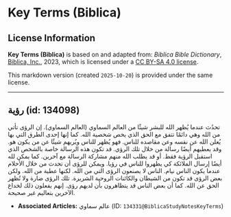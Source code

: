 # Key Terms (Biblica)

## License Information

**Key Terms (Biblica)** is based on and adapted from: _Biblica Bible Dictionary_, [Biblica, Inc.](https://www.biblica.com/), 2023, which is licensed under a [CC BY-SA 4.0 license](https://creativecommons.org/licenses/by-sa/4.0/legalcode.en).

This markdown version (created `2025-10-20`) is provided under the same license.



--------------------------------

## رؤية (id: 134098)

تحدُث عندما يُظهر الله للبشر شيئًا من العالم السماوي (العالم السماوي). إن الرؤى تأتي من الله وهي دائمًا تتفق مع الحق الذي يخص شخصية الله. كما إنها إحدى الطرق التي بها يُعلن الله عن نفسه وعن مقاصده للناس. فهو يُظهر للناس ويُريهم شيئًا عن من يكون هو. وقد يعطيهم أيضًا رسالة من خلال تلك الرؤي. قد تكون هذه الرسالة خاصة بالشخص الذي استقبل الرؤية فقط. أو قد يطلب الله منهم مشاركة الرسالة مع آخرين. كما يمكن لله أيضًا إرسال الملائكة كي يظهروا للناس في رؤيا. ويمكن للرؤى أن تحدث من خلال الأحلام عندما يكون الناس نيام. الناس لا يصنعون الرؤى التي من الله. لكنها عطية من الله. ولكن بعض الرؤى قد تكون من الشيطان والكائنات الروحية الشريرة. تلك الرؤى ضارة ولا تُظهر الحق عن الله. كما أن بعض الناس قد يتظاهرون بأن لديهم رؤى. إنهم يفعلون ذلك لخداع الآخرين بتعاليم غير صحيحة.

* **Associated Articles:** عالم سماوي (ID: `134331@BiblicaStudyNotesKeyTerms`)

